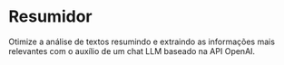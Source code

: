 # Resumidor
Otimize a análise de textos resumindo e extraindo as informações mais relevantes com o auxílio de um chat LLM baseado na API OpenAI.
